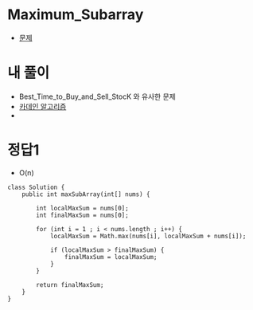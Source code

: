# Maximum_Subarray
- [문제](https://leetcode.com/problems/maximum-subarray/)


# 내 풀이
- Best_Time_to_Buy_and_Sell_StocK 와 유사한 문제
- [카데인 알고리즘](https://sustainable-dev.tistory.com/23)
- 



# 정답1
- O(n)
```
class Solution {
    public int maxSubArray(int[] nums) {

        int localMaxSum = nums[0];
        int finalMaxSum = nums[0];

        for (int i = 1 ; i < nums.length ; i++) {
            localMaxSum = Math.max(nums[i], localMaxSum + nums[i]);

            if (localMaxSum > finalMaxSum) {
                finalMaxSum = localMaxSum;
            }
        }
        
        return finalMaxSum;
    }
}
```


